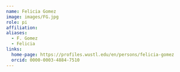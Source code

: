 ```yaml
---
name: Felicia Gomez
image: images/FG.jpg
role: pi
affiliation:
aliases:
  - F. Gomez
  - Felicia
links:
  home-page: https://profiles.wustl.edu/en/persons/felicia-gomez
  orcid: 0000-0003-4884-7510
---
```


